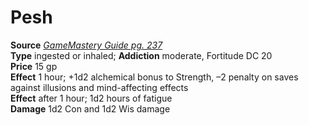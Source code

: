 # Pesh

**Source** [_GameMastery Guide pg. 237_](http://paizo.com/pathfinderRPG/v5748btpy8ffn)  
**Type** ingested or inhaled; **Addiction** moderate, Fortitude DC 20  
**Price** 15 gp  
**Effect** 1 hour; +1d2 alchemical bonus to Strength, –2 penalty on saves against illusions and mind-affecting effects  
**Effect** after 1 hour; 1d2 hours of fatigue  
**Damage** 1d2 Con and 1d2 Wis damage